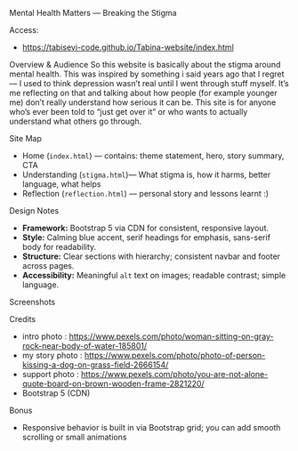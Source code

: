 Mental Health Matters — Breaking the Stigma

Access:  
- https://tabisevi-code.github.io/Tabina-website/index.html

Overview & Audience
So this website is basically about the stigma around mental health. This was inspired by something i said years ago that I regret — I used to think depression wasn’t real until I went through stuff myself. It’s me reflecting on that and talking about how people (for example younger me) don’t really understand how serious it can be. This site is for anyone who’s ever been told to “just get over it” or who wants to actually understand what others go through.  

 Site Map
- Home (`index.html`) — contains: theme statement, hero, story summary, CTA
- Understanding (`stigma.html`)— What stigma is, how it harms, better language, what helps
- Reflection (`reflection.html`) —  personal story and lessons learnt :)

Design Notes
- **Framework:** Bootstrap 5 via CDN for consistent, responsive layout.
- **Style:** Calming blue accent, serif headings for emphasis, sans-serif body for readability.
- **Structure:** Clear sections with hierarchy; consistent navbar and footer across pages.
- **Accessibility:** Meaningful `alt` text on images; readable contrast; simple language.

Screenshots


Credits
- intro photo : https://www.pexels.com/photo/woman-sitting-on-gray-rock-near-body-of-water-185801/
- my story photo : https://www.pexels.com/photo/photo-of-person-kissing-a-dog-on-grass-field-2666154/
- support photo : https://www.pexels.com/photo/you-are-not-alone-quote-board-on-brown-wooden-frame-2821220/
- Bootstrap 5 (CDN)

Bonus
- Responsive behavior is built in via Bootstrap grid; you can add smooth scrolling or small animations
